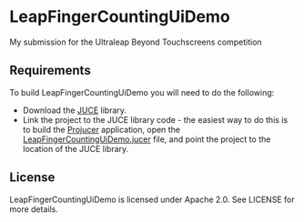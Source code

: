 # LeapFingerCountingUiDemo
My submission for the Ultraleap Beyond Touchscreens competition

## Requirements ##

To build LeapFingerCountingUiDemo you will need to do the following:

+  Download the [JUCE](https://github.com/juce-framework/JUCE) library.
+  Link the project to the JUCE library code - the easiest way to do this is to build the [Projucer](https://github.com/juce-framework/JUCE/tree/master/extras/Projucer) application, open the [LeapFingerCountingUiDemo.jucer](https://github.com/liamlacey/LeapFingerCountingUiDemo/blob/master/LeapFingerCountingUiDemo.jucer) file, and point the project to the location of the JUCE library.

## License ##

LeapFingerCountingUiDemo is licensed under Apache 2.0. See LICENSE for more details.
